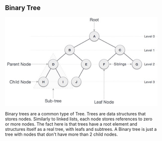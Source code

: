 ## Binary Tree

<p align="center">
    <img src="../../.github/binarytree.jpg">
</p>

Binary trees are a common type of Tree. Trees are data structures that stores nodes. Similarly to linked lists, each node stores references to zero or more nodes. The fact here is that trees have a root element and structures itself as a real tree, with leafs and subtrees.
A Binary tree is just a tree with nodes that don't have more than 2 child nodes. 